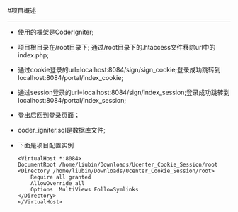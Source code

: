 #项目概述

---

*	使用的框架是CoderIgniter;
*	项目根目录在/root目录下; 通过/root目录下的.htaccess文件移除url中的index.php;
*	通过cookie登录的url=localhost:8084/sign/sign_cookie;登录成功跳转到localhost:8084/portal/index_cookie;		
*	通过session登录的url=localhost:8084/sign/index_session;登录成功跳转到localhost:8084/portal/index_session;		
*	登出后回到登录页面；		
*	coder_igniter.sql是数据库文件; 
*	下面是项目配置实例





		<VirtualHost *:8084>		
		DocumentRoot /home/liubin/Downloads/Ucenter_Cookie_Session/root 		
		<Directory /home/liubin/Downloads/Ucenter_Cookie_Session/root>		
			Require all granted		
			AllowOverride all 		
			Options  MultiViews FollowSymlinks		
		</Directory>		
		</VirtualHost>		

